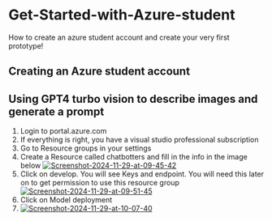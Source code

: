 # Get-Started-with-Azure-student
How to create an azure student account and create your very first prototype!

## Creating an Azure student account 

## Using GPT4 turbo vision to describe images and generate a prompt 

1) Login to portal.azure.com
2) If everything is right, you have a visual studio professional subscription
3) Go to Resource groups in your settings
4) Create a Resource called chatbotters and fill in the info in the image below
    <a href="https://ibb.co/3hsdzRT"><img src="https://i.ibb.co/4Nftd1F/Screenshot-2024-11-29-at-09-45-42.png" alt="Screenshot-2024-11-29-at-09-45-42" border="0"></a>
5) Click on develop. You will see Keys and endpoint. You will need this later on to get permission to use this resource group
<a href="https://ibb.co/PCWjtSk"><img src="https://i.ibb.co/YjdQbrg/Screenshot-2024-11-29-at-09-51-45.png" alt="Screenshot-2024-11-29-at-09-51-45" border="0"></a>
6) Click on Model deployment
7) <a href="https://ibb.co/bznVyRc"><img src="https://i.ibb.co/3BHb8Yg/Screenshot-2024-11-29-at-10-07-40.png" alt="Screenshot-2024-11-29-at-10-07-40" border="0"></a>
